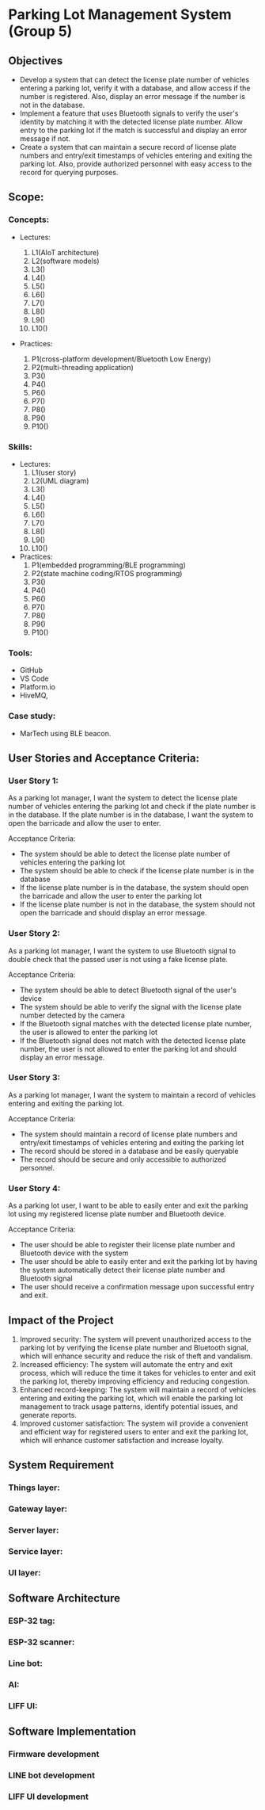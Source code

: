 # Parking Lot Management System (Group 5)

## Objectives

- Develop a system that can detect the license plate number of vehicles entering a parking lot, verify it with a database, and allow access if the number is registered. Also, display an error message if the number is not in the database.
- Implement a feature that uses Bluetooth signals to verify the user's identity by matching it with the detected license plate number. Allow entry to the parking lot if the match is successful and display an error message if not.
- Create a system that can maintain a secure record of license plate numbers and entry/exit timestamps of vehicles entering and exiting the parking lot. Also, provide authorized personnel with easy access to the record for querying purposes.

## Scope:

### Concepts:

- Lectures:

  1. L1(AIoT architecture)
  2. L2(software models)
  3. L3()
  4. L4()
  5. L5()
  6. L6()
  7. L7()
  8. L8()
  9. L9()
  10. L10()

- Practices:

  1. P1(cross-platform development/Bluetooth Low Energy)
  2. P2(multi-threading application)
  3. P3()
  4. P4()
  5. P6()
  6. P7()
  7. P8()
  8. P9()
  9. P10()

### Skills:

- Lectures:
  1. L1(user story)
  2. L2(UML diagram)
  3. L3()
  4. L4()
  5. L5()
  6. L6()
  7. L7()
  8. L8()
  9. L9()
  10. L10()
- Practices:
  1. P1(embedded programming/BLE programming)
  2. P2(state machine coding/RTOS programming)
  3. P3()
  4. P4()
  5. P6()
  6. P7()
  7. P8()
  8. P9()
  9. P10()

### Tools:

- GitHub
- VS Code
- Platform.io
- HiveMQ,

### Case study:

- MarTech using BLE beacon.

## User Stories and Acceptance Criteria:

### User Story 1:

As a parking lot manager, I want the system to detect the license plate number of vehicles entering the parking lot and check if the plate number is in the database. If the plate number is in the database, I want the system to open the barricade and allow the user to enter.

Acceptance Criteria:

- The system should be able to detect the license plate number of vehicles entering the parking lot
- The system should be able to check if the license plate number is in the database
- If the license plate number is in the database, the system should open the barricade and allow the user to enter the parking lot
- If the license plate number is not in the database, the system should not open the barricade and should display an error message.

### User Story 2:

As a parking lot manager, I want the system to use Bluetooth signal to double check that the passed user is not using a fake license plate.

Acceptance Criteria:

- The system should be able to detect Bluetooth signal of the user's device
- The system should be able to verify the signal with the license plate number detected by the camera
- If the Bluetooth signal matches with the detected license plate number, the user is allowed to enter the parking lot
- If the Bluetooth signal does not match with the detected license plate number, the user is not allowed to enter the parking lot and should display an error message.

### User Story 3:

As a parking lot manager, I want the system to maintain a record of vehicles entering and exiting the parking lot.

Acceptance Criteria:

- The system should maintain a record of license plate numbers and entry/exit timestamps of vehicles entering and exiting the parking lot
- The record should be stored in a database and be easily queryable
- The record should be secure and only accessible to authorized personnel.

### User Story 4:

As a parking lot user, I want to be able to easily enter and exit the parking lot using my registered license plate number and Bluetooth device.

Acceptance Criteria:

- The user should be able to register their license plate number and Bluetooth device with the system
- The user should be able to easily enter and exit the parking lot by having the system automatically detect their license plate number and Bluetooth signal
- The user should receive a confirmation message upon successful entry and exit.

## Impact of the Project

1. Improved security: The system will prevent unauthorized access to the parking lot by verifying the license plate number and Bluetooth signal, which will enhance security and reduce the risk of theft and vandalism.
2. Increased efficiency: The system will automate the entry and exit process, which will reduce the time it takes for vehicles to enter and exit the parking lot, thereby improving efficiency and reducing congestion.
3. Enhanced record-keeping: The system will maintain a record of vehicles entering and exiting the parking lot, which will enable the parking lot management to track usage patterns, identify potential issues, and generate reports.
4. Improved customer satisfaction: The system will provide a convenient and efficient way for registered users to enter and exit the parking lot, which will enhance customer satisfaction and increase loyalty.

## System Requirement

### Things layer:

### Gateway layer:

### Server layer:

### Service layer:

### UI layer:

## Software Architecture

### ESP-32 tag:

### ESP-32 scanner:

### Line bot:

### AI:

### LIFF UI:

## Software Implementation

### Firmware development

### LINE bot development

### LIFF UI development
